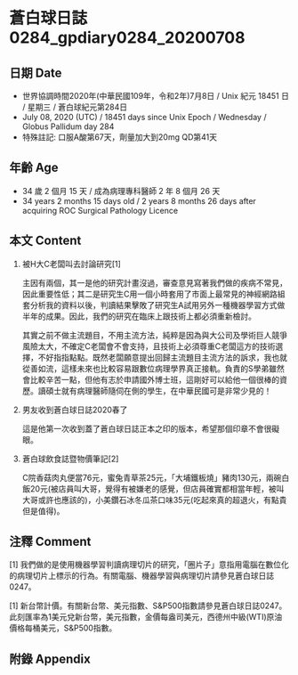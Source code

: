 [_metadata_:encoding]: - "utf-8"
[_metadata_:language]: - "zh-Hant-TW"
[_metadata_:fileformat]: - "markdown"
[_metadata_:MIME_type]: - "text/plain"
[_metadata_:markdown_version]: - "commonmark version 0.29"
[_metadata_:markdown_spec]: - "https://spec.commonmark.org/0.29/"

# 蒼白球日誌0284_gpdiary0284_20200708 #

## 日期 Date ##

* 世界協調時間2020年(中華民國109年，令和2年)7月8日 / Unix 紀元 18451 日 / 星期三 / 蒼白球紀元第284日
* July 08, 2020 (UTC) / 18451 days since Unix Epoch / Wednesday / Globus Pallidum day 284
* 特殊註記: 口服A酸第67天，劑量加大到20mg QD第41天

## 年齡 Age ##

* 34 歲 2 個月 15 天 / 成為病理專科醫師 2 年 8 個月 26 天
* 34 years 2 months 15 days old / 2 years 8 months 26 days after acquiring ROC Surgical Pathology Licence

## 本文 Content ##

1. 被H大C老闆叫去討論研究[1]

    主因有兩個，其一是他的研究計畫沒過，審查意見寫著我們做的疾病不常見，因此重要性低；其二是研究生C用一個小時套用了市面上最常見的神經網路組套分析我的資料以後，判讀結果擊敗了研究生A試用另外一種機器學習方式做半年的成果。因此，我們的研究在臨床上跟技術上都必須重新檢討。

    其實之前不做主流題目，不用主流方法，純粹是因為與大公司及學術巨人競爭風險太大，不確定C老闆會不會支持，且技術上必須尊重C老闆這方的技術選擇，不好指指點點。既然老闆願意提出回歸主流題目主流方法的訴求，我也就從善如流，這樣未來也比較容易跟數位病理學界真正接軌。負責的S學弟雖然會比較辛苦一點，但他有志於申請國外博士班，這剛好可以給他一個很棒的資歷。讀碩士就有病理醫師隨伺在側的學生，在中華民國可是非常少見的！

2. 男友收到蒼白球日誌2020春了

    這是他第一次收到蓋了蒼白球日誌正本之印的版本，希望那個印章不會很礙眼。

3. 蒼白球飲食誌暨物價筆記[2]

    C院香菇肉丸便當76元，蜜兔青草茶25元，「大埔鐵板燒」豬肉130元，兩碗白飯20元(被店員叫大哥，覺得有被嫌老的感覺，但店員確實都相當年輕，被叫大哥或許也應該的)，小美鑽石冰冬瓜茶口味35元(吃起來真的超退火，有點貴但是值得)。

## 注釋 Comment ##

[1] 我們做的是使用機器學習判讀病理切片的研究，「圈片子」意指用電腦在數位化的病理切片上標示的行為。有關電腦、機器學習與病理切片請參見蒼白球日誌0247。


[1] 新台幣計價。有關新台幣、美元指數、S&P500指數請參見蒼白球日誌0247。此刻匯率為1美元兌新台幣，美元指數，金價每盎司美元，西德州中級(WTI)原油價格每桶美元，S&P500指數。



## 附錄 Appendix ##

